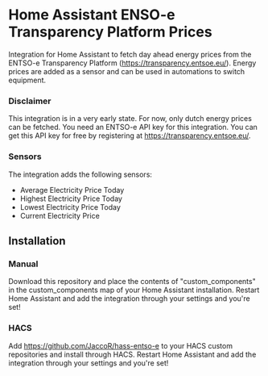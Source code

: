 # Home Assistant ENSO-e Transparency Platform Prices
Integration for Home Assistant to fetch day ahead energy prices from the ENTSO-e Transparency Platform (https://transparency.entsoe.eu/).
Energy prices are added as a sensor and can be used in automations to switch equipment.
 
### Disclaimer
This integration is in a very early state. For now, only dutch energy prices can be fetched.
You need an ENTSO-e API key for this integration. You can get this API key for free by registering at https://transparency.entsoe.eu/.

### Sensors
The integration adds the following sensors:
- Average Electricity Price Today
- Highest Electricity Price Today
- Lowest Electricity Price Today
- Current Electricity Price

## Installation

### Manual
Download this repository and place the contents of "custom_components" in the custom_components map of your Home Assistant installation. Restart Home Assistant and add the integration through your settings and you're set!

### HACS
Add https://github.com/JaccoR/hass-entso-e to your HACS custom repositories and install through HACS. Restart Home Assistant and add the integration through your settings and you're set!
